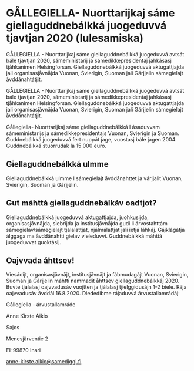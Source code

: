 # GÅLLEGIELLA- Nuorttarijkaj sáme giellaguddnebálkká juogeduvvá tjavtjan 2020 (lulesamiska)

GÅLLEGIELLA - Nuorttarijkaj sáme giellaguddnebálkká juogeduvvá avtsát bále tjavtjan 2020, sámeministarij ja sámedikkepresidentaj jahkásasj tjåhkanimen Helsingforsan. Giellaguddnebálkká juogeduvvá aktugattjajda jali organisasjåvnåjda Vuonan, Svierigin, Suoman jali Gárjjelin sámegielajt åvddånahtátjit.

GÅLLEGIELLA - Nuorttarijkaj sáme giellaguddnebálkká juogeduvvá avtsát bále tjavtjan 2020, sámeministarij ja sámedikkepresidentaj jahkásasj tjåhkanimen Helsingforsan. Giellaguddnebálkká juogeduvvá aktugattjajda jali organisasjåvnåjda Vuonan, Svierigin, Suoman jali Gárjjelin sámegielajt åvddånahtátjit.

Gållegiella- Nuorttarijkaj sáme giellaguddnebálkká l ásaduvvam sámeministarijs ja sámedikkepresidentajs Vuonan, Svierigin ja Suoman. Guddnebálkká juogeduvvá fert nuppát jage, vuostasj bále jagen 2004. Guddnebálkká stuorrudak la 15 000 euro.

## Giellaguddnebálkká ulmme

Giellaguddnebálkká ulmme l sámegielajt åvddånahttet ja várjjalit Vuonan, Svierigin, Suoman ja Gárjjelin.

## Gut máhttá giellaguddnebálkáv oadtjot?

Giellaguddnebálkká juogeduvvá aktugattjajda, juohkusijda, organisasjåvnåjda, siebrijda ja institusjåvnåjda gudi li árvostahttám sámegielav/sámegielajt tjálalattjat, njálmálattjat jali ietjá láhkáj. Gájklágátja álggaga ma åvddånahtti gielav vieleduvvi. Guddnebálkká máhttá juogeduvvat guoktásij.

## Oajvvada åhttsev!

Viesádijt, organisasjåvnåjt, institusjåvnåjt ja fábmudagájt Vuonan, Svierigin, Suoman ja Gárjjelin máhtti nammadit åhttsev giellaguddnebálkkáj 2020. Buvte tjálalasj oajvvadusáv vuojtten ja tjálalasj tjielggidusájn 1-2 biele. Rája oajvvadusáv åvddål 16.8.2020. Diededibme rájaduvvá árvustallamrádáj:

Gållegiella - árvustallamráde

Anne Kirste Aikio

Sajos

Menesjärventie 2

FI-99870 Inari

[anne-kirste.aikio@samediggi.fi](mailto:anne-kirste.aikio@samediggi.fi "anne-kirste.aikio@samediggi.fi")
